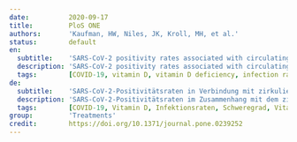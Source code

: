 ```yaml
---
date:          2020-09-17
title:         PloS ONE
authors:       'Kaufman, HW, Niles, JK, Kroll, MH, et al.'
status:        default
en:
  subtitle:    'SARS-CoV-2 positivity rates associated with circulating 25-hydroxyvitamin D levels'
  description: 'SARS-CoV-2 positivity rates associated with circulating 25-hydroxyvitamin D leve19) becomes widely available, other methods of reducing infection rates should be explored. This study used a retrospective, observational analysis of deidentified tests performed at a national clinical laboratory to determine if circulating 25-hydroxyvitamin D (25(OH)D) levels are associated with severe acute respiratory disease coronavirus 2 (SARS-CoV-2) positivity rates. Over 190,000 patients from all 50 states with SARS-CoV-2 results performed mid-March through mid-June, 2020 and matching 25(OH)D results from the preceding 12 months were included. Residential zip code data was required to match with US Census data and perform analyses of race/ethnicity proportions and latitude. A total of 191,779 patients were included (median age, 54 years; 68% female. The SARS-CoV-2 positivity rate was 9.3% and the mean seasonally adjusted 25(OH)D was 31.7 (SD 11.7). The SARS-CoV-2 positivity rate was higher in the 39,190 patients with “deficient” 25(OH)D values (<20 ng/mL) (12.5%) than in the 27,870 patients with “adequate” values (30–34 ng/mL) (8.1%) and the 12,321 patients with values ≥55 ng/mL (5.9%). The association between 25(OH)D levels and SARS-CoV-2 positivity was best fitted by the weighted second-order polynomial regression, which indicated strong correlation in the total population and in analyses stratified by all studied demographic factors. The association between lower SARS-CoV-2 positivity rates and higher circulating 25(OH)D levels remained significant in a multivariable logistic model adjusting for all included demographic factors. SARS-CoV-2 positivity is strongly and inversely associated with circulating 25(OH)D levels, a relationship that persists across latitudes, races/ethnicities, both sexes, and age ranges. Our findings provide impetus to explore the role of vitamin D supplementation in reducing the risk for SARS-CoV-2 infection and COVID-19 disease.'
  tags:        [COVID-19, vitamin D, vitamin D deficiency, infection rates, severity]
de:
  subtitle:    'SARS-CoV-2-Positivitätsraten in Verbindung mit zirkulierenden 25-Hydroxyvitamin-D-Spiegeln'
  description: 'SARS-CoV-2-Positivitätsraten im Zusammenhang mit dem zirkulierenden 25-Hydroxyvitamin-D-Spiegel19) weithin verfügbar wird, sollten andere Methoden zur Verringerung der Infektionsraten erforscht werden. In dieser Studie wurde anhand einer retrospektiven, beobachtenden Analyse nicht identifizierter Tests, die in einem nationalen klinischen Labor durchgeführt wurden, untersucht, ob die zirkulierenden 25-Hydroxyvitamin D (25(OH)D)-Spiegel mit den Positivitätsraten für das schwere akute respiratorische Coronavirus 2 (SARS-CoV-2) in Verbindung stehen. Über 190.000 Patienten aus allen 50 Bundesstaaten mit SARS-CoV-2-Ergebnissen von Mitte März bis Mitte Juni 2020 und passenden 25(OH)D-Ergebnissen aus den vorangegangenen 12 Monaten wurden einbezogen. Für den Abgleich mit den Daten der US-Volkszählung und für die Durchführung von Analysen der Rassen-/Ethnizitätsanteile und des Breitengrads waren die Daten der Postleitzahl des Wohnorts erforderlich. Insgesamt wurden 191.779 Patienten eingeschlossen (Durchschnittsalter 54 Jahre; 68 % weiblich). Die SARS-CoV-2-Positivitätsrate lag bei 9,3 % und der mittlere saisonbereinigte 25(OH)D-Wert bei 31,7 (SD 11,7). Die SARS-CoV-2-Positivitätsrate war bei den 39 190 Patienten mit "mangelhaften" 25(OH)D-Werten (<20 ng/ml) (12,5 %) höher als bei den 27 870 Patienten mit "ausreichenden" Werten (30-34 ng/ml) (8,1 %) und den 12 321 Patienten mit Werten ≥55 ng/ml (5,9 %). Der Zusammenhang zwischen dem 25(OH)D-Spiegel und der SARS-CoV-2-Positivität wurde am besten durch die gewichtete polynomiale Regression zweiter Ordnung beschrieben, die sowohl in der Gesamtpopulation als auch in den nach allen untersuchten demografischen Faktoren geschichteten Analysen eine starke Korrelation ergab. Der Zusammenhang zwischen niedrigeren SARS-CoV-2-Positivitätsraten und höheren zirkulierenden 25(OH)D-Spiegeln blieb auch in einem multivariablen logistischen Modell signifikant, bei dem alle einbezogenen demografischen Faktoren berücksichtigt wurden. Die SARS-CoV-2-Positivität steht in starkem und umgekehrtem Zusammenhang mit dem zirkulierenden 25(OH)D-Spiegel, wobei dieser Zusammenhang über alle Breitengrade, Rassen/Ethnien, beide Geschlechter und Altersgruppen hinweg besteht. Unsere Ergebnisse geben Anlass, die Rolle einer Vitamin-D-Supplementierung bei der Verringerung des Risikos einer SARS-CoV-2-Infektion und einer COVID-19-Erkrankung zu untersuchen.' 
  tags:        [COVID-19, Vitamin D, Infektionsraten, Schweregrad, Vitamin D-Mangel]
group:         'Treatments'
credit:        https://doi.org/10.1371/journal.pone.0239252
---
```

